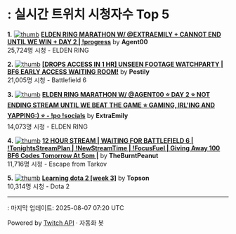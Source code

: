 # : 실시간 트위치 시청자수 Top 5

**1.** [![thumb](https://static-cdn.jtvnw.net/previews-ttv/live_user_agent00-320x180.jpg)](https://twitch.tv/Agent00)
**[ELDEN RING MARATHON W/ @EXTRAEMILY + CANNOT END UNTIL WE WIN + DAY 2 | !progress](https://twitch.tv/Agent00)** by **Agent00**<br>25,724명 시청  - ELDEN RING

**2.** [![thumb](https://static-cdn.jtvnw.net/previews-ttv/live_user_pestily-320x180.jpg)](https://twitch.tv/Pestily)
**[[DROPS ACCESS IN 1 HR] UNSEEN FOOTAGE WATCHPARTY | BF6 EARLY ACCESS WAITING ROOM!](https://twitch.tv/Pestily)** by **Pestily**<br>21,005명 시청  - Battlefield 6

**3.** [![thumb](https://static-cdn.jtvnw.net/previews-ttv/live_user_extraemily-320x180.jpg)](https://twitch.tv/ExtraEmily)
**[ELDEN RING MARATHON W/ @AGENT00 ⭐ DAY 2 ⭐ NOT ENDING STREAM UNTIL WE BEAT THE GAME ⭐ GAMING, IRL'ING AND YAPPING:) ⭐ - !po !socials](https://twitch.tv/ExtraEmily)** by **ExtraEmily**<br>14,073명 시청  - ELDEN RING

**4.** [![thumb](https://static-cdn.jtvnw.net/previews-ttv/live_user_theburntpeanut-320x180.jpg)](https://twitch.tv/TheBurntPeanut)
**[12 HOUR STREAM | WAITING FOR BATTLEFIELD 6 | !TonightsStreamPlan | !NewStreamTime | !FocusFuel | Giving Away 100 BF6 Codes Tomorrow At 5pm |](https://twitch.tv/TheBurntPeanut)** by **TheBurntPeanut**<br>11,716명 시청  - Escape from Tarkov

**5.** [![thumb](https://static-cdn.jtvnw.net/previews-ttv/live_user_topson-320x180.jpg)](https://twitch.tv/Topson)
**[Learning dota 2 [week 3]](https://twitch.tv/Topson)** by **Topson**<br>10,314명 시청  - Dota 2


---
: 마지막 업데이트: 2025-08-07 07:20 UTC

Powered by [Twitch API](https://dev.twitch.tv/docs/api/reference) · 자동화 봇